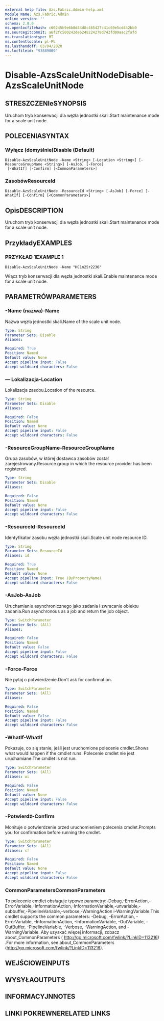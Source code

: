 ```yaml
---
external help file: Azs.Fabric.Admin-help.xml
Module Name: Azs.Fabric.Admin
online version: ''
schema: 2.0.0
ms.openlocfilehash: c60245b9e6b8d44d8c465427c41c69e5cd442bb0
ms.sourcegitcommit: a6f2fc500242de6248224278d743fd09aac2fafd
ms.translationtype: MT
ms.contentlocale: pl-PL
ms.lasthandoff: 03/04/2020
ms.locfileid: "93889009"
---
```

# <span data-ttu-id="9fa6d-101">Disable-AzsScaleUnitNode</span><span class="sxs-lookup"><span data-stu-id="9fa6d-101">Disable-AzsScaleUnitNode</span></span>

## <span data-ttu-id="9fa6d-102">STRESZCZENIe</span><span class="sxs-lookup"><span data-stu-id="9fa6d-102">SYNOPSIS</span></span>
<span data-ttu-id="9fa6d-103">Uruchom tryb konserwacji dla węzła jednostki skali.</span><span class="sxs-lookup"><span data-stu-id="9fa6d-103">Start maintenance mode for a scale unit node.</span></span>

## <span data-ttu-id="9fa6d-104">POLECENIA</span><span class="sxs-lookup"><span data-stu-id="9fa6d-104">SYNTAX</span></span>

### <span data-ttu-id="9fa6d-105">Wyłącz (domyślnie)</span><span class="sxs-lookup"><span data-stu-id="9fa6d-105">Disable (Default)</span></span>
```
Disable-AzsScaleUnitNode -Name <String> [-Location <String>] [-ResourceGroupName <String>] [-AsJob] [-Force]
 [-WhatIf] [-Confirm] [<CommonParameters>]
```

### <span data-ttu-id="9fa6d-106">Zasobów</span><span class="sxs-lookup"><span data-stu-id="9fa6d-106">ResourceId</span></span>
```
Disable-AzsScaleUnitNode -ResourceId <String> [-AsJob] [-Force] [-WhatIf] [-Confirm] [<CommonParameters>]
```

## <span data-ttu-id="9fa6d-107">Opis</span><span class="sxs-lookup"><span data-stu-id="9fa6d-107">DESCRIPTION</span></span>
<span data-ttu-id="9fa6d-108">Uruchom tryb konserwacji dla węzła jednostki skali.</span><span class="sxs-lookup"><span data-stu-id="9fa6d-108">Start maintenance mode for a scale unit node.</span></span>

## <span data-ttu-id="9fa6d-109">Przykłady</span><span class="sxs-lookup"><span data-stu-id="9fa6d-109">EXAMPLES</span></span>

### <span data-ttu-id="9fa6d-110">PRZYKŁAD 1</span><span class="sxs-lookup"><span data-stu-id="9fa6d-110">EXAMPLE 1</span></span>
```
Disable-AzsScaleUnitNode -Name "HC1n25r2236"
```

<span data-ttu-id="9fa6d-111">Włącz tryb konserwacji dla węzła jednostki skali.</span><span class="sxs-lookup"><span data-stu-id="9fa6d-111">Enable maintenance mode for a scale unit node.</span></span>

## <span data-ttu-id="9fa6d-112">PARAMETRÓW</span><span class="sxs-lookup"><span data-stu-id="9fa6d-112">PARAMETERS</span></span>

### <span data-ttu-id="9fa6d-113">-Name (nazwa)</span><span class="sxs-lookup"><span data-stu-id="9fa6d-113">-Name</span></span>
<span data-ttu-id="9fa6d-114">Nazwa węzła jednostki skali.</span><span class="sxs-lookup"><span data-stu-id="9fa6d-114">Name of the scale unit node.</span></span>

```yaml
Type: String
Parameter Sets: Disable
Aliases:

Required: True
Position: Named
Default value: None
Accept pipeline input: False
Accept wildcard characters: False
```

### <span data-ttu-id="9fa6d-115">— Lokalizacja</span><span class="sxs-lookup"><span data-stu-id="9fa6d-115">-Location</span></span>
<span data-ttu-id="9fa6d-116">Lokalizacja zasobu.</span><span class="sxs-lookup"><span data-stu-id="9fa6d-116">Location of the resource.</span></span>

```yaml
Type: String
Parameter Sets: Disable
Aliases:

Required: False
Position: Named
Default value: None
Accept pipeline input: False
Accept wildcard characters: False
```

### <span data-ttu-id="9fa6d-117">-ResourceGroupName</span><span class="sxs-lookup"><span data-stu-id="9fa6d-117">-ResourceGroupName</span></span>
<span data-ttu-id="9fa6d-118">Grupa zasobów, w której dostawca zasobów został zarejestrowany.</span><span class="sxs-lookup"><span data-stu-id="9fa6d-118">Resource group in which the resource provider has been registered.</span></span>

```yaml
Type: String
Parameter Sets: Disable
Aliases:

Required: False
Position: Named
Default value: None
Accept pipeline input: False
Accept wildcard characters: False
```

### <span data-ttu-id="9fa6d-119">-ResourceId</span><span class="sxs-lookup"><span data-stu-id="9fa6d-119">-ResourceId</span></span>
<span data-ttu-id="9fa6d-120">Identyfikator zasobu węzła jednostki skali.</span><span class="sxs-lookup"><span data-stu-id="9fa6d-120">Scale unit node resource ID.</span></span>

```yaml
Type: String
Parameter Sets: ResourceId
Aliases: id

Required: True
Position: Named
Default value: None
Accept pipeline input: True (ByPropertyName)
Accept wildcard characters: False
```

### <span data-ttu-id="9fa6d-121">-AsJob</span><span class="sxs-lookup"><span data-stu-id="9fa6d-121">-AsJob</span></span>
<span data-ttu-id="9fa6d-122">Uruchamianie asynchronicznego jako zadania i zwracanie obiektu zadania.</span><span class="sxs-lookup"><span data-stu-id="9fa6d-122">Run asynchronous as a job and return the job object.</span></span>

```yaml
Type: SwitchParameter
Parameter Sets: (All)
Aliases:

Required: False
Position: Named
Default value: False
Accept pipeline input: False
Accept wildcard characters: False
```

### <span data-ttu-id="9fa6d-123">-Force</span><span class="sxs-lookup"><span data-stu-id="9fa6d-123">-Force</span></span>
<span data-ttu-id="9fa6d-124">Nie pytaj o potwierdzenie.</span><span class="sxs-lookup"><span data-stu-id="9fa6d-124">Don't ask for confirmation.</span></span>

```yaml
Type: SwitchParameter
Parameter Sets: (All)
Aliases:

Required: False
Position: Named
Default value: False
Accept pipeline input: False
Accept wildcard characters: False
```

### <span data-ttu-id="9fa6d-125">-WhatIf</span><span class="sxs-lookup"><span data-stu-id="9fa6d-125">-WhatIf</span></span>
<span data-ttu-id="9fa6d-126">Pokazuje, co się stanie, jeśli jest uruchomione polecenie cmdlet.</span><span class="sxs-lookup"><span data-stu-id="9fa6d-126">Shows what would happen if the cmdlet runs.</span></span>
<span data-ttu-id="9fa6d-127">Polecenie cmdlet nie jest uruchamiane.</span><span class="sxs-lookup"><span data-stu-id="9fa6d-127">The cmdlet is not run.</span></span>

```yaml
Type: SwitchParameter
Parameter Sets: (All)
Aliases: wi

Required: False
Position: Named
Default value: None
Accept pipeline input: False
Accept wildcard characters: False
```

### <span data-ttu-id="9fa6d-128">-Potwierdź</span><span class="sxs-lookup"><span data-stu-id="9fa6d-128">-Confirm</span></span>
<span data-ttu-id="9fa6d-129">Monituje o potwierdzenie przed uruchomieniem polecenia cmdlet.</span><span class="sxs-lookup"><span data-stu-id="9fa6d-129">Prompts you for confirmation before running the cmdlet.</span></span>

```yaml
Type: SwitchParameter
Parameter Sets: (All)
Aliases: cf

Required: False
Position: Named
Default value: None
Accept pipeline input: False
Accept wildcard characters: False
```

### <span data-ttu-id="9fa6d-130">CommonParameters</span><span class="sxs-lookup"><span data-stu-id="9fa6d-130">CommonParameters</span></span>
<span data-ttu-id="9fa6d-131">To polecenie cmdlet obsługuje typowe parametry:-Debug,-ErrorAction,-ErrorVariable,-InformationAction,-InformationVariable,-unvariable,-subbuffer,-PipelineVariable,-verbose,-WarningAction i-WarningVariable.</span><span class="sxs-lookup"><span data-stu-id="9fa6d-131">This cmdlet supports the common parameters: -Debug, -ErrorAction, -ErrorVariable, -InformationAction, -InformationVariable, -OutVariable, -OutBuffer, -PipelineVariable, -Verbose, -WarningAction, and -WarningVariable.</span></span> <span data-ttu-id="9fa6d-132">Aby uzyskać więcej informacji, zobacz about_CommonParameters ( http://go.microsoft.com/fwlink/?LinkID=113216) .</span><span class="sxs-lookup"><span data-stu-id="9fa6d-132">For more information, see about_CommonParameters (http://go.microsoft.com/fwlink/?LinkID=113216).</span></span>

## <span data-ttu-id="9fa6d-133">WEJŚCIOWE</span><span class="sxs-lookup"><span data-stu-id="9fa6d-133">INPUTS</span></span>

## <span data-ttu-id="9fa6d-134">WYSYŁA</span><span class="sxs-lookup"><span data-stu-id="9fa6d-134">OUTPUTS</span></span>

## <span data-ttu-id="9fa6d-135">INFORMACYJN</span><span class="sxs-lookup"><span data-stu-id="9fa6d-135">NOTES</span></span>

## <span data-ttu-id="9fa6d-136">LINKI POKREWNE</span><span class="sxs-lookup"><span data-stu-id="9fa6d-136">RELATED LINKS</span></span>
